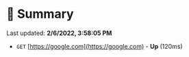 # 📖 Summary
Last updated: **2/6/2022, 3:58:05 PM**

- `GET` [https://google.com](https://google.com) - **Up** (120ms)
